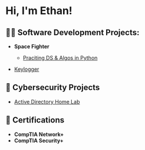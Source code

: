<h1>Hi, I'm Ethan! 

<h2>👨‍💻 Software Development Projects:</h2>

- <b>Space Fighter </b>
  - [Praciting DS & Algos in Python](https://github.com/joshmadakor1/Algorithms-Practice)
    
- [Keylogger](https://github.com/ethanloun/Keylogger)

<h2>🔏 Cybersecurity Projects</h2>

- [Active Directory Home Lab](https://github.com/ethanloun/ActiveDirectoryLab)

<h2> 📜 Certifications</h2>

- <b>CompTIA Network+ </b>
- <b>CompTIA Security+ </b>
